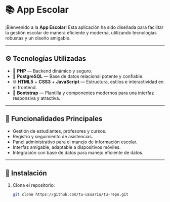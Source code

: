 # 📚 App Escolar

¡Bienvenido a la **App Escolar**! Esta aplicación ha sido diseñada para facilitar la gestión escolar de manera eficiente y moderna, utilizando tecnologías robustas y un diseño amigable.

---

## ⚙️ Tecnologías Utilizadas

- 🐘 **PHP** — Backend dinámico y seguro.
- 🐘 **PostgreSQL** — Base de datos relacional potente y confiable.
- 🌐 **HTML5** + **CSS3** + **JavaScript** — Estructura, estilos e interactividad en el frontend.
- 🎨 **Bootstrap** — Plantilla y componentes modernos para una interfaz responsiva y atractiva.

---

## 🚀 Funcionalidades Principales

- Gestión de estudiantes, profesores y cursos.
- Registro y seguimiento de asistencias.
- Panel administrativo para el manejo de información escolar.
- Interfaz amigable, adaptable a dispositivos móviles.
- Integración con base de datos para manejo eficiente de datos.

---

## 🔧 Instalación

1. Clona el repositorio:
   ```bash
   git clone https://github.com/tu-usuario/tu-repo.git


